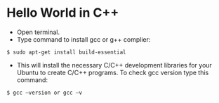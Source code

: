 # Hello World in C++

+ Open terminal.
+ Type command to install gcc or g++ complier:

```$ sudo apt-get install build-essential```

+ This will install the necessary C/C++ development libraries for your Ubuntu to create C/C++ programs. To check gcc version type this command:

```$ gcc –version or gcc –v```